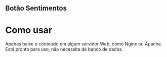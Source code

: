 Botão Sentimentos
---

# Como usar
Apenas baixe o conteúdo em algum servidor Web, como Nginx ou Apache. Está pronto para uso, não necessita de banco de dados.
